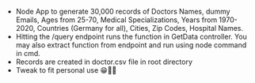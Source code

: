 - Node App to generate 30,000 records of Doctors Names, dummy Emails, Ages from 25-70, Medical Specializations, Years from 1970-2020, Countries (Germany for all), Cities, Zip Codes, Hospital Names. 
- Hitting the /query endpoint runs the function in GetData controller. You may also extract function from endpoint and run using node command in cmd.
- Records are created in doctor.csv file in root directory
- Tweak to fit personal use 😁✌🏻
